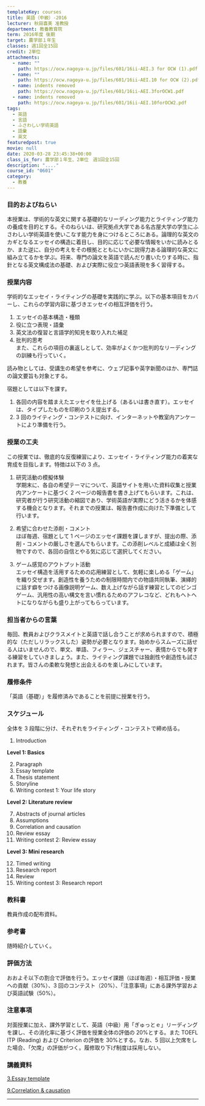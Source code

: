 ```yaml
---
templateKey: courses
title: 英語（中級）-2016
lecturer: 秋田喜美 准教授
department: 教養教育院
term: 2016年度 後期
target: 農学部１年生
classes: 週1回全15回
credit: 2単位
attachments:
  - name: ""
    path: https://ocw.nagoya-u.jp/files/601/16ii-AEI.3 for OCW (1).pdf
  - name: ""
    path: https://ocw.nagoya-u.jp/files/601/16ii-AEI.10 for OCW (2).pdf
  - name: indents removed
    path: https://ocw.nagoya-u.jp/files/601/16ii-AEI.3forOCW1.pdf
  - name: indents removed
    path: https://ocw.nagoya-u.jp/files/601/16ii-AEI.10forOCW2.pdf
tags:
  - 英語
  - 言語
  - ふさわしい学術英語
  - 語彙
  - 英文
featuredpost: true
movie: null
date: 2020-03-28 23:45:38+00:00
class_is_for: 農学部１年生、2単位　週1回全15回
description: "...."
course_id: "0601"
category:
  - 教養
---
```


### 目的およびねらい

本授業は、学術的な英文に関する基礎的なリーディング能力とライティング能力の養成を目的とする。そのねらいは、研究拠点大学である名古屋大学の学生にふさわしい学術英語を使いこなす能力を身につけるところにある。論理的な英文のカギとなるエッセイの構造に着目し、目的に応じて必要な情報をいかに読みとるか、また逆に、自分の考えをその根拠とともにいかに説得力ある論理的な英文に組み立てるかを学ぶ。将来、専門の論文を英語で読んだり書いたりする時に、指針となる英文構成法の基礎、および実際に役立つ英語表現を多く習得する。

### 授業内容

学術的なエッセイ・ライティングの基礎を実践的に学ぶ。以下の基本項目をカバーし、これらの学習内容に基づきエッセイの相互評価を行う。

1. エッセイの基本構造・種類
2. 役に立つ表現・語彙
3. 英文法の復習と言語学的知見を取り入れた補足
4. 批判的思考  
   また、これらの項目の裏返しとして、効率がよくかつ批判的なリーディングの訓練も行っていく。

読み物としては、受講生の希望を参考に、ウェブ記事や英字新聞のほか、専門誌の論文要旨も対象とする。

宿題としては以下を課す。

1. 各回の内容を踏まえたエッセイを仕上げる（あるいは書き直す）。エッセイは、タイプしたものを印刷のうえ提出する。
2. 3 回のライティング・コンテストに向け、インターネットや教室内アンケートにより準備を行う。

### 授業の工夫

この授業では、徹底的な反復練習により、エッセイ・ライティング能力の着実な育成を目指します。特徴は以下の 3 点。

1. 研究活動の模擬体験  
   学期末に、各自の希望テーマについて、英語サイトを用いた資料収集と授業内アンケートに基づく 2 ページの報告書を書き上げてもらいます。これは、研究者が行う研究活動の縮図であり、学術英語が実際にどう活きるかを体感する機会となります。それまでの授業は、報告書作成に向けた下準備として行います。

2. 希望に合わせた添削・コメント  
   ほぼ毎週、宿題として 1 ページのエッセイ課題を課しますが、提出の際、添削・コメントの厳しさを選んでもらいます。この添削レベルと成績は全く別物ですので、各回の自信とやる気に応じて選択してください。

3. ゲーム感覚のアウトプット活動  
   エッセイ構造を活用するための応用練習として、気軽に楽しめる「ゲーム」を織り交ぜます。創造性を養うための制限時間内での物語共同執筆、演繹的に話す癖をつける画像説明ゲーム、数え上げながら話す練習としてのビンゴゲーム、汎用性の高い構文を言い慣れるためのアフレコなど、どれもヘトヘトになりながらも盛り上がってもらっています。

### 担当者からの言葉

毎回、教員およびクラスメイトと英語で話し合うことが求められますので、積極的な（ただしリラックスした）姿勢が必要となります。始めからスムーズに話せる人はいませんので、単文、単語、フィラー、ジェスチャー、表情からでも発する練習をしていきましょう。また、ライティング課題では独創性や創造性も試されます。皆さんの柔軟な発想と出会えるのを楽しみにしています。

### 履修条件

「英語（基礎）」を履修済みであることを前提に授業を行う。

### スケジュール

全体を 3 段階に分け、それぞれをライティング・コンテストで締め括る。

1. Introduction

**Level 1: Basics**

2. Paragraph
3. Essay template
4. Thesis statement
5. Storyline
6. Writing contest 1: Your life story

**Level 2: Literature review**

7. Abstracts of journal articles
8. Assumptions
9. Correlation and causation
10. Review essay
11. Writing contest 2: Review essay

**Level 3: Mini research**

12. Timed writing
13. Research report
14. Review
15. Writing contest 3: Research report

### 教科書

教員作成の配布資料。

### 参考書

随時紹介していく。

### 評価方法

おおよそ以下の割合で評価を行う。エッセイ課題（ほぼ毎週）・相互評価・授業への貢献（30%）、3 回のコンテスト（20%）、「注意事項」にある課外学習および英語試験（50%）。

### 注意事項

対面授業に加え、課外学習として、英語（中級）用「ぎゅっとｅ」リーディングを課し、その消化率に基づく評価を授業全体の評価の 20%とする。また TOEFL ITP (Reading) および Criterion の評価を 30%とする。なお、5 回以上欠席をした場合、「欠席」の評価がつく。履修取り下げ制度は採用しない。

### 講義資料

[3.Essay template](https://ocw.nagoya-u.jp/files/601/16ii-AEI.3forOCW1.pdf)

[9.Correlation & causation](https://ocw.nagoya-u.jp/files/601/16ii-AEI.10forOCW2.pdf)

---
